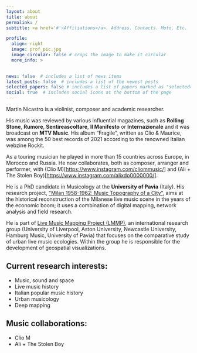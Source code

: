 ```yaml
---
layout: about
title: about
permalink: /
subtitle: <a href='#'>Affiliations</a>. Address. Contacts. Moto. Etc.

profile:
  align: right
  image: prof_pic.jpg
  image_circular: false # crops the image to make it circular
  more_info: >
    

news: false  # includes a list of news items
latest_posts: false  # includes a list of the newest posts
selected_papers: false # includes a list of papers marked as "selected={true}"
social: true  # includes social icons at the bottom of the page
---
```


Martin Nicastro is a violinist, composer and academic researcher.

His music was reviewed by various influential magazines, such as <b>Rolling Stone</b>, <b>Rumore</b>, <b>Sentireascoltare</b>, <b>Il Manifesto</b> or <b>Internazionale</b> and it was broadcast on <b>MTV Music</b>. His album “Fragile”, written as Clio & Maurice, was among the 50 best records of 2021 according to the renowned Italian webzine Rockit.

As a touring musician he played in more than 15 countries across Europe, in Morocco and Russia. He now collaborates, both as composer, arranger and performer, with (Clio M)[https://www.instagram.com/cliommusic/] and (Ali + The Stolen Boy)[https://www.instagram.com/alixdo0000000/].

He is a PhD candidate in Musicology at the <b>University of Pavia</b> (Italy). His research project, ["Milan 1958-1962: Music Topography of a City"](https://musictopography.github.io), aims at the historical reconstruction of the Milanese live music scene in the years of the economic boom; it uses a combination of digital mapping, network analysis and field research.

He is part of [Live Music Mapping Project (LMMP)](https://livemusicresearch.org), an international research group (University of Liverpool, Aston University, Newcastle University, Hamburg Music, University of Pavia) that focuses on the comparative study of urban live music ecologies. Within the group he is responsible for the development of geospatial visualizations. 


## Current research interests:

- Music, sound and space
- Live music history
- Italian popular music history
- Urban musicology
- Deep mapping

##  Music collaborations:

- Clio M
- Ali + The Stolen Boy